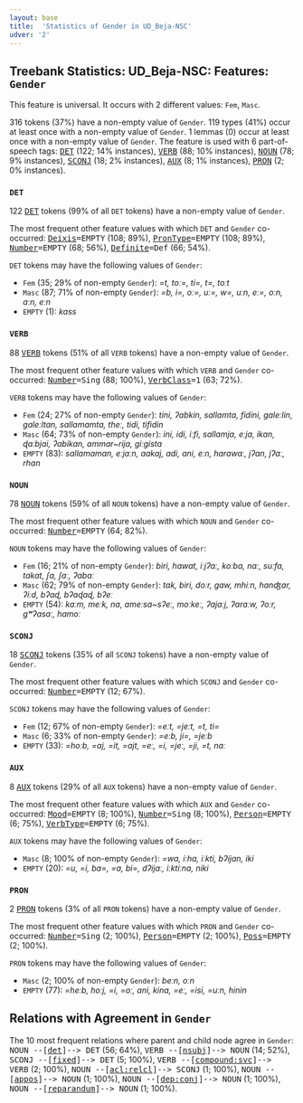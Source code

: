 ```yaml
---
layout: base
title:  'Statistics of Gender in UD_Beja-NSC'
udver: '2'
---
```


## Treebank Statistics: UD_Beja-NSC: Features: `Gender`

This feature is universal.
It occurs with 2 different values: `Fem`, `Masc`.

316 tokens (37%) have a non-empty value of `Gender`.
119 types (41%) occur at least once with a non-empty value of `Gender`.
1 lemmas (0) occur at least once with a non-empty value of `Gender`.
The feature is used with 6 part-of-speech tags: <tt><a href="bej_nsc-pos-DET.html">DET</a></tt> (122; 14% instances), <tt><a href="bej_nsc-pos-VERB.html">VERB</a></tt> (88; 10% instances), <tt><a href="bej_nsc-pos-NOUN.html">NOUN</a></tt> (78; 9% instances), <tt><a href="bej_nsc-pos-SCONJ.html">SCONJ</a></tt> (18; 2% instances), <tt><a href="bej_nsc-pos-AUX.html">AUX</a></tt> (8; 1% instances), <tt><a href="bej_nsc-pos-PRON.html">PRON</a></tt> (2; 0% instances).

### `DET`

122 <tt><a href="bej_nsc-pos-DET.html">DET</a></tt> tokens (99% of all `DET` tokens) have a non-empty value of `Gender`.

The most frequent other feature values with which `DET` and `Gender` co-occurred: <tt><a href="bej_nsc-feat-Deixis.html">Deixis</a></tt><tt>=EMPTY</tt> (108; 89%), <tt><a href="bej_nsc-feat-PronType.html">PronType</a></tt><tt>=EMPTY</tt> (108; 89%), <tt><a href="bej_nsc-feat-Number.html">Number</a></tt><tt>=EMPTY</tt> (68; 56%), <tt><a href="bej_nsc-feat-Definite.html">Definite</a></tt><tt>=Def</tt> (66; 54%).

`DET` tokens may have the following values of `Gender`:

* `Fem` (35; 29% of non-empty `Gender`): <em>=t, toː=, ti=, t=, toːt</em>
* `Masc` (87; 71% of non-empty `Gender`): <em>=b, i=, oː=, uː=, w=, uːn, eː=, oːn, aːn, eːn</em>
* `EMPTY` (1): <em>kass</em>

### `VERB`

88 <tt><a href="bej_nsc-pos-VERB.html">VERB</a></tt> tokens (51% of all `VERB` tokens) have a non-empty value of `Gender`.

The most frequent other feature values with which `VERB` and `Gender` co-occurred: <tt><a href="bej_nsc-feat-Number.html">Number</a></tt><tt>=Sing</tt> (88; 100%), <tt><a href="bej_nsc-feat-VerbClass.html">VerbClass</a></tt><tt>=1</tt> (63; 72%).

`VERB` tokens may have the following values of `Gender`:

* `Fem` (24; 27% of non-empty `Gender`): <em>tini, ʔabkin, sallamta, fidini, galeːlin, galeːltan, sallamamta, theː, tidi, tifidin</em>
* `Masc` (64; 73% of non-empty `Gender`): <em>ini, idi, iːfi, sallamja, eːja, ikan, ɖaːbjai, ʔabikan, ammar~rija, giːgista</em>
* `EMPTY` (83): <em>sallamaman, eːjaːn, aakaj, adi, ani, eːn, harawaː, jʔan, jʔaː, rhan</em>

### `NOUN`

78 <tt><a href="bej_nsc-pos-NOUN.html">NOUN</a></tt> tokens (59% of all `NOUN` tokens) have a non-empty value of `Gender`.

The most frequent other feature values with which `NOUN` and `Gender` co-occurred: <tt><a href="bej_nsc-feat-Number.html">Number</a></tt><tt>=EMPTY</tt> (64; 82%).

`NOUN` tokens may have the following values of `Gender`:

* `Fem` (16; 21% of non-empty `Gender`): <em>biri, hawat, iːjʔaː, koːba, naː, suːfa, takat, ʃa, ʃaː, ʔabaː</em>
* `Masc` (62; 79% of non-empty `Gender`): <em>tak, biri, doːr, gaw, mhiːn, hanʤar, ʔiːd, bʔaɖ, bʔaɖaɖ, bʔeː</em>
* `EMPTY` (54): <em>kaːm, meːk, na, ameːsa~sʔeː, moːkeː, ʔajaːj, ʔaraːw, ʔoːr, gʷʔasaː, hamoː</em>

### `SCONJ`

18 <tt><a href="bej_nsc-pos-SCONJ.html">SCONJ</a></tt> tokens (35% of all `SCONJ` tokens) have a non-empty value of `Gender`.

The most frequent other feature values with which `SCONJ` and `Gender` co-occurred: <tt><a href="bej_nsc-feat-Number.html">Number</a></tt><tt>=EMPTY</tt> (12; 67%).

`SCONJ` tokens may have the following values of `Gender`:

* `Fem` (12; 67% of non-empty `Gender`): <em>=eːt, =jeːt, =t, ti=</em>
* `Masc` (6; 33% of non-empty `Gender`): <em>=eːb, ji=, =jeːb</em>
* `EMPTY` (33): <em>=hoːb, =aj, =it, =ajt, =eː, =i, =jeː, =ji, =t, naː</em>

### `AUX`

8 <tt><a href="bej_nsc-pos-AUX.html">AUX</a></tt> tokens (29% of all `AUX` tokens) have a non-empty value of `Gender`.

The most frequent other feature values with which `AUX` and `Gender` co-occurred: <tt><a href="bej_nsc-feat-Mood.html">Mood</a></tt><tt>=EMPTY</tt> (8; 100%), <tt><a href="bej_nsc-feat-Number.html">Number</a></tt><tt>=Sing</tt> (8; 100%), <tt><a href="bej_nsc-feat-Person.html">Person</a></tt><tt>=EMPTY</tt> (6; 75%), <tt><a href="bej_nsc-feat-VerbType.html">VerbType</a></tt><tt>=EMPTY</tt> (6; 75%).

`AUX` tokens may have the following values of `Gender`:

* `Masc` (8; 100% of non-empty `Gender`): <em>=wa, iːha, iːkti, bʔijan, iki</em>
* `EMPTY` (20): <em>=u, =i, ba=, =a, bi=, dʔijaː, iːktiːna, niki</em>

### `PRON`

2 <tt><a href="bej_nsc-pos-PRON.html">PRON</a></tt> tokens (3% of all `PRON` tokens) have a non-empty value of `Gender`.

The most frequent other feature values with which `PRON` and `Gender` co-occurred: <tt><a href="bej_nsc-feat-Number.html">Number</a></tt><tt>=Sing</tt> (2; 100%), <tt><a href="bej_nsc-feat-Person.html">Person</a></tt><tt>=EMPTY</tt> (2; 100%), <tt><a href="bej_nsc-feat-Poss.html">Poss</a></tt><tt>=EMPTY</tt> (2; 100%).

`PRON` tokens may have the following values of `Gender`:

* `Masc` (2; 100% of non-empty `Gender`): <em>beːn, oːn</em>
* `EMPTY` (77): <em>=heːb, hoːj, =i, =oː, ani, kina, =eː, =isi, =uːn, hinin</em>

## Relations with Agreement in `Gender`

The 10 most frequent relations where parent and child node agree in `Gender`:
<tt>NOUN --[<tt><a href="bej_nsc-dep-det.html">det</a></tt>]--> DET</tt> (56; 64%),
<tt>VERB --[<tt><a href="bej_nsc-dep-nsubj.html">nsubj</a></tt>]--> NOUN</tt> (14; 52%),
<tt>SCONJ --[<tt><a href="bej_nsc-dep-fixed.html">fixed</a></tt>]--> DET</tt> (5; 100%),
<tt>VERB --[<tt><a href="bej_nsc-dep-compound-svc.html">compound:svc</a></tt>]--> VERB</tt> (2; 100%),
<tt>NOUN --[<tt><a href="bej_nsc-dep-acl-relcl.html">acl:relcl</a></tt>]--> SCONJ</tt> (1; 100%),
<tt>NOUN --[<tt><a href="bej_nsc-dep-appos.html">appos</a></tt>]--> NOUN</tt> (1; 100%),
<tt>NOUN --[<tt><a href="bej_nsc-dep-dep-conj.html">dep:conj</a></tt>]--> NOUN</tt> (1; 100%),
<tt>NOUN --[<tt><a href="bej_nsc-dep-reparandum.html">reparandum</a></tt>]--> NOUN</tt> (1; 100%).

